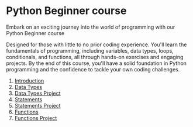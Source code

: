 # Python Beginner course
Embark on an exciting journey into the world of programming with our Python Beginner course 

Designed for those with little to no prior coding experience. You'll learn the fundamentals of programming, including variables, data types, loops, conditionals, and functions, all through hands-on exercises and engaging projects. By the end of this course, you'll have a solid foundation in Python programming and the confidence to tackle your own coding challenges.

1. [Introduction](https://github.com/savanarohit/Python/tree/main/1_Introduction)
2. [Data Types](https://github.com/savanarohit/Python/tree/main/2_Data_Types) 
3. [Data Types Project](https://github.com/savanarohit/Python/tree/main/3_Data_Types_Project)
4. [Statements](https://github.com/savanarohit/Python/tree/main/4_Statements)
5. [Statements Project](https://github.com/savanarohit/Python/tree/main/5_Statements_Project)
6. [Functions](https://github.com/savanarohit/Python/tree/main/6_Functions)
7. [Functions Project](https://github.com/savanarohit/Python/tree/main/7_Functions_Project)


